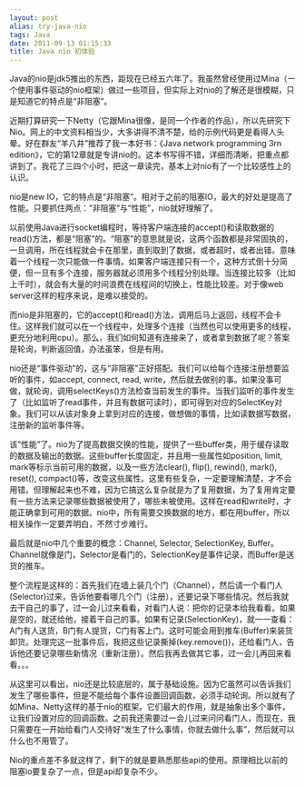 ```yaml
---
layout: post
alias: try-java-nio
tags: Java
date: 2011-09-13 01:15:33
title: Java nio 初体验
---
```


Java的nio是jdk5推出的东西，距现在已经五六年了。我虽然曾经使用过Mina（一个使用事件驱动的nio框架）做过一些项目，但实际上对nio的了解还是很模糊，只是知道它的特点是“非阻塞”。
<p>近期打算研究一下Netty（它跟Mina很像，是同一个作者的作品），所以先研究下Nio。网上的中文资料相当少，大多讲得不清不楚，给的示例代码更是看得人头晕。好在群友“羊八井”推荐了我一本好书：《Java network programming 3rn edition》，它的第12章就是专讲nio的。这本书写得不错，详细而清晰，把重点都讲到了。我花了三四个小时，把这一章读完，基本上对nio有了一个比较感性上的认识。
<p>nio是new IO，它的特点是“非阻塞”。相对于之前的阻塞IO，最大的好处是提高了性能。只要抓住两点：“非阻塞”与“性能”，nio就好理解了。
<p>以前使用Java进行socket编程时，等待客户端连接的accept()和读取数据的read()方法，都是“阻塞”的。“阻塞”的意思就是说，这两个函数都是非常固执的，一旦调用，所在线程就会卡在那里，直到取到了数据，或者超时，或者出错。意味着一个线程一次只能做一件事情。如果客户端连接只有一个，这种方式倒十分简便，但一旦有多个连接，服务器就必须用多个线程分别处理。当连接比较多（比如上千时），就会有大量的时间浪费在线程间的切换上，性能比较差。对于像web server这样的程序来说，是难以接受的。
<p>而nio是非阻塞的，它的accept()和read()方法，调用后马上返回，线程不会卡住。这样我们就可以在一个线程中，处理多个连接（当然也可以使用更多的线程，更充分地利用cpu）。那么，我们如何知道有连接来了，或者拿到数据了呢？答案是轮询，判断返回值，办法虽笨，但是有用。
<p>nio还是“事件驱动”的，这与“非阻塞”正好搭配。我们可以给每个连接注册想要监听的事件，如accept, connect, read, write，然后就去做别的事。如果没事可做，就轮询，调用selectKeys()方法检查当前发生的事件。当我们监听的事件发生了（比如监听了read事件，并且有数据可读时），即可得到对应的SelectKey对象。我们可以从该对象身上拿到对应的连接，做想做的事情，比如读数据写数据，注册新的监听事件等。
<p>该“性能”了。nio为了提高数据交换的性能，提供了一些buffer类，用于缓存读取的数据及输出的数据。这些buffer长度固定，并且用一些属性如position, limit, mark等标示当前可用的数据，以及一些方法clear(), flip(), rewind(), mark(), reset(), compact()等，改变这些属性。这里有些复杂，一定要理解清楚，才不会用错。但理解起来也不难，因为它搞这么复杂就是为了复用数据，为了复用肯定要有一些方法来记录哪些数据被使用了，哪些未被使用。这样在read和write时，才能正确拿到可用的数据。nio中，所有需要交换数据的地方，都在用buffer，所以相关操作一定要弄明白，不然寸步难行。
<p>最后就是nio中几个重要的概念：Channel, Selector, SelectionKey, Buffer。Channel就像是门，Selector是看门的，SelectionKey是事件记录，而Buffer是送货的推车。
<p>整个流程是这样的：首先我们在墙上装几个门（Channel），然后请一个看门人(Selector)过来，告诉他要看哪几个门（注册），还要记录下哪些情况。然后我就去干自己的事了，过一会儿过来看看，对看门人说：把你的记录本给我看看。如果是空的，就还给他，接着干自己的事。如果有记录(SelectionKey)，就一一查看：A门有人送货，B门有人提货，C门有客上门。这时可能会用到推车(Buffer)来装货卸货。处理完这一批事件后，我把这些记录撕掉(key.remove())，还给看门人，告诉他还要记录哪些新情况（重新注册）。然后我再去做其它事，过一会儿再回来看看。。。
<p>从这里可以看出，nio还是比较底层的，属于基础设施。因为它虽然可以告诉我们发生了哪些事件，但是不能给每个事件设置回调函数，必须手动轮询。所以就有了如Mina、Netty这样的基于nio的框架。它们最大的作用，就是抽象出多个事件，让我们设置对应的回调函数。之前我还需要过一会儿过来问问看门人，而现在，我只需要在一开始给看门人交待好“发生了什么事情，你就去做什么事”，然后就可以什么也不用管了。
<p>Nio的重点差不多就这样了，剩下的就是要熟悉那些api的使用。原理相比以前的阻塞io要复杂了一点，但是api却复杂不少。
